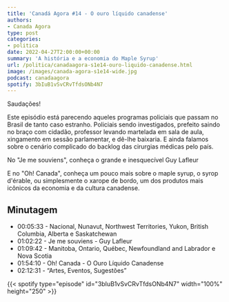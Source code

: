 ```yaml
---
title: 'Canadá Agora #14 - O ouro líquido canadense'
authors:
- Canada Agora
type: post
categories:
- politica
date: 2022-04-27T2:00:00+00:00
summary: 'A história e a economia do Maple Syrup'
url: /politica/canadaagora-s1e14-ouro-liquido-canadense.html
image: /images/canada-agora-s1e14-wide.jpg
podcast: canadaagora
spotify: 3bIuB1vSvCRvTfdsONb4N7
---
```


Saudações!

Este episódio está parecendo aqueles programas policiais que passam no Brasil de tanto caso estranho. Policiais sendo investigados, prefeito saindo no braço com cidadão, professor levando martelada em sala de aula, xingamento em sessão parlamentar, e dê-lhe baixaria. E ainda falamos sobre o cenário complicado do backlog das cirurgias médicas pelo país.

No "Je me souviens", conheça o grande e inesquecível Guy Lafleur

E no "Oh! Canada", conheça um pouco mais sobre o maple syrup, o syrop d'érable, ou simplesmente o xarope de bordo, um dos produtos mais icônicos da economia e da cultura canadense.

## Minutagem

- 00:05:33 - Nacional, Nunavut, Northwest Territories, Yukon, British Columbia, Alberta e Saskatchewan
- 01:02:22 - Je me souviens - Guy Lafleur
- 01:09:42 - Manitoba, Ontario, Québec, Newfoundland and Labrador e Nova Scotia
- 01:54:10 - Oh! Canada - O Ouro Líquido Canadense
- 02:12:31 - “Artes, Eventos, Sugestões”

{{< spotify type="episode" id="3bIuB1vSvCRvTfdsONb4N7" width="100%" height="250" >}}
